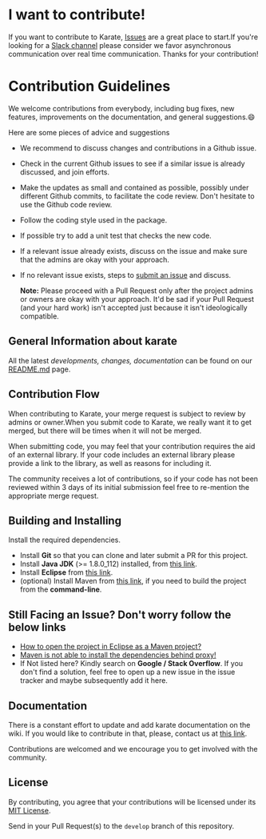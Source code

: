# I want to contribute!
If you want to contribute to Karate, [Issues](https://github.com/intuit/karate/issues) are a great place to start.If you're looking for a [Slack channel](https://github.com/intuit/karate/wiki/Support) please consider we favor asynchronous communication over real time communication. Thanks for your contribution!

# Contribution Guidelines

We welcome contributions from everybody, including bug fixes, new features, improvements on the documentation, and general suggestions.:smile:

Here are some pieces of advice and suggestions

   - We recommend to discuss changes and contributions in a Github issue.
   - Check in the current Github issues to see if a similar issue is already discussed, and join efforts.
   - Make the updates as small and contained as possible, possibly under different Github commits, to facilitate the code review. Don't      hesitate to use the Github code review.
   - Follow the coding style used in the package.
   - If possible try to add a unit test that checks the new code.
   - If a relevant issue already exists, discuss on the issue and make sure that the admins are okay with your approach.
   - If no relevant issue exists, steps to [submit an issue](https://github.com/intuit/karate/wiki/How-to-Submit-an-Issue) and discuss.

     **Note:** Please proceed with a Pull Request only after the project admins or owners are okay with your approach. It'd be sad if your Pull Request (and your hard work) isn't accepted just because it isn't ideologically compatible.
    
## General Information about karate

All the latest *developments, changes, documentation* can be found on our
[README.md](https://github.com/intuit/karate/blob/master/README.md) page.

## Contribution Flow

When contributing to Karate, your merge request is subject to review by admins or owner.When you submit code to Karate, we really want it to get merged, but there will be times when it will not be merged.

When submitting code, you may feel that your contribution requires the aid of an external library. If your code includes an external library please provide a link to the library, as well as reasons for including it.

The community receives a lot of contributions, so if your code has not been reviewed within 3 days of its initial submission feel free to re-mention the appropriate merge request.

## Building and Installing

 Install the required dependencies.
 
   - Install **Git** so that you can clone and later submit a PR for this project.
   - Install **Java JDK** (>= 1.8.0_112) installed, from [this link](http://www.oracle.com/technetwork/java/javase/downloads/jdk8-downloads-2133151.html).
   - Install **Eclipse** from [this link](http://www.eclipse.org/downloads/).
   - (optional) Install Maven from [this link](http://maven.apache.org), if you need to build the project from the **command-line**.

 ## Still Facing an Issue? Don't worry follow the below links
  
   - [How to open the project in Eclipse as a Maven project?](https://stackoverflow.com/a/36242422/143475)
   - [Maven is not able to install the dependencies behind proxy!]()
   - If Not listed here? Kindly search on **Google / Stack Overflow**. If you don't find a solution, feel free to open up a new issue in the issue tracker and maybe subsequently add it here.
 
## Documentation

There is a constant effort to update and add karate documentation on the wiki.
If you would like to contribute in that, please, contact us at
[this link](https://github.com/intuit/karate/wiki/Support).

Contributions are welcomed and we encourage you to get involved with the
community.

## License

By contributing, you agree that your contributions will be licensed under its [MIT License](https://github.com/intuit/karate/blob/master/LICENSE).

 Send in your Pull Request(s) to the `develop` branch of this repository.
